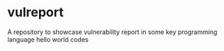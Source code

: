 # vulreport
A repository to showcase vulnerability report in some key programming language hello world codes
